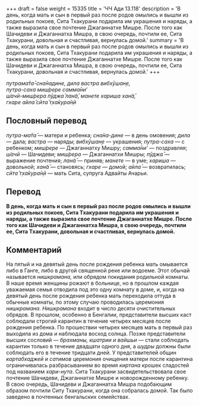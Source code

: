 +++
draft = false
weight = 15335
title = 'ЧЧ Ади 13.118'
description = 'В день, когда мать и сын в первый раз после родов омылись и вышли из родильных покоев, Сита Тхакурани подарила им украшения и наряды, а также выразила свое почтение Джаганнатхе Мишре. После того как Шачидеви и Джаганнатха Мишра, в свою очередь, почтили ее, Сита Тхакурани, довольная и счастливая, вернулась домой.'
summary = 'В день, когда мать и сын в первый раз после родов омылись и вышли из родильных покоев, Сита Тхакурани подарила им украшения и наряды, а также выразила свое почтение Джаганнатхе Мишре. После того как Шачидеви и Джаганнатха Мишра, в свою очередь, почтили ее, Сита Тхакурани, довольная и счастливая, вернулась домой.'
+++

_путрама̄та̄-сна̄надине, дила вастра вибхӯшан̣е,  
путра-саха миш́рере самма̄ни’  
ш́ачӣ-миш́рера пӯджа̄ лан̃а̄, манете хариша хан̃а̄,  
гхаре а̄ила̄ сӣта̄ т̣ха̄кура̄н̣ӣ_

## Пословный перевод

_путра_\-_ма̄та̄_ — матери и ребенка; _сна̄на_\-_дине_ — в день омовения; _дила_ — дала; _вастра_ — наряды; _вибхӯшан̣е_ — украшения; _путра_\-_саха_ — с ребенком; _миш́рере_ — Джаганнатху Мишру; _самма̄ни’_ — поздравляя; _ш́ачӣ_ — Шачидеви; _миш́рера_ — Джаганнатхи Мишры; _пӯджа̄_ — выражение почтения; _лан̃а̄_ — приняв; _манете_ — в уме; _хариша_ — довольной; _хан̃а̄_ — становясь; _гхаре_ — домой; _а̄ила̄_ — возвратилась; _сӣта̄_ _т̣ха̄кура̄н̣ӣ_ — мать Сита, супруга Адвайты Ачарьи.

## Перевод

**В день, когда мать и сын в первый раз после родов омылись и вышли из родильных покоев, Сита Тхакурани подарила им украшения и наряды, а также выразила свое почтение Джаганнатхе Мишре. После того как Шачидеви и Джаганнатха Мишра, в свою очередь, почтили ее, Сита Тхакурани, довольная и счастливая, вернулась домой.**

## Комментарий

На пятый и на девятый день после рождения ребенка мать омывается либо в Ганге, либо в другой священной реке или водоеме. Этот обычай называется _нишкрамана,_ или обрядом покидания родильной комнаты. В наше время женщины рожают в больнице, но в прошлом каждая уважаемая семья отводила под это одну комнату в доме, и, когда на девятый день после рождения ребенка мать переходила оттуда в обычные комнаты, по этому случаю проводилась церемония _нишкрамана._ _Нишкрамана_ входит в число десяти очистительных обрядов. В прошлом, особенно в Бенгалии, представители высших каст соблюдали строгий карантин в течение четырех месяцев после рождения ребенка. По прошествии четырех месяцев мать в первый раз выходила из дома и наблюдала восход солнца. Позже представители высших сословий — _брахманы, кшатрии и вайшьи_ — стали соблюдать карантин только в течение двадцати одного дня, а _шудры_ должны были соблюдать его в течение тридцати дней. У представителей общин _картабхаджей_ и _сатимов_ церемония очищения матери после карантина ограничивалась разбрасыванием во время _киртана_ крошек сладостей под названием _хари-нута_. Сита Тхакурани засвидетельствовала свое почтение Шачидеви, Джаганнатхе Мишре и новорожденному ребенку. В свою очередь, Шачидеви и Джаганнатха Мишра подобающим образом почтили Ситу Тхакурани, когда она собралась домой. Так было заведено в почтенных бенгальских семействах.
